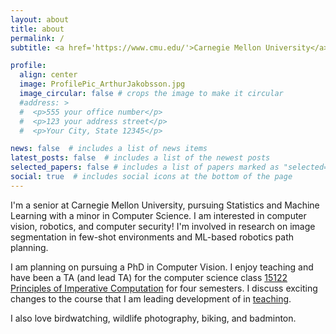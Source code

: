 ```yaml
---
layout: about
title: about
permalink: /
subtitle: <a href='https://www.cmu.edu/'>Carnegie Mellon University</a>. Birds, photography, and computer science.

profile:
  align: center
  image: ProfilePic_ArthurJakobsson.jpg
  image_circular: false # crops the image to make it circular
  #address: >
  #  <p>555 your office number</p>
  #  <p>123 your address street</p>
  #  <p>Your City, State 12345</p>

news: false  # includes a list of news items
latest_posts: false  # includes a list of the newest posts
selected_papers: false # includes a list of papers marked as "selected={true}"
social: true  # includes social icons at the bottom of the page
---
```


I'm a senior at Carnegie Mellon University, pursuing Statistics and Machine Learning with a minor in Computer Science. I am interested in computer vision, robotics, and computer security! I'm involved in research on image segmentation in few-shot environments and ML-based robotics path planning.

I am planning on pursuing a PhD in Computer Vision. I enjoy teaching and have been a TA (and lead TA) for the computer science class [15122 Principles of Imperative Computation](https://csd.cmu.edu/course-profiles/15-122-principles-imperative-computation) for four semesters. I discuss exciting changes to the course that I am leading development of in [teaching](/teaching).

I also love birdwatching, wildlife photography, biking, and badminton.

